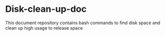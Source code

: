 # Disk-clean-up-doc
This document repository contains bash commands to find disk space and clean up high usage to release space
